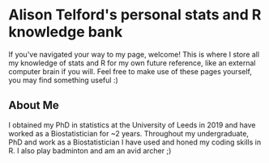 # Alison Telford's personal stats and R knowledge bank

If you've navigated your way to my page, welcome! This is where I store all my knowledge of stats and R for my own future reference, like an external computer brain if you will. Feel free to make use of these pages yourself, you may find something useful :)

## About Me
I obtained my PhD in statistics at the University of Leeds in 2019 and have worked as a Biostatistician for ~2 years. Throughout my undergraduate, PhD and work as a Biostatistician I have used and honed my coding skills in R. I also play badminton and am an avid archer ;)

